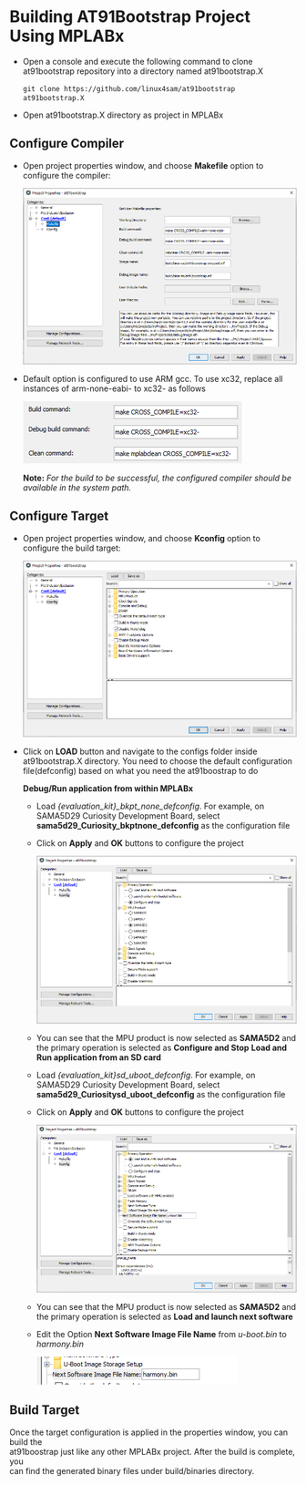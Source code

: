 # Building AT91Bootstrap Project Using MPLABx

-   Open a console and execute the following command to clone at91bootstrap repository into a directory named at91bootstrap.X

    ``` {#CODEBLOCK_TXH_CYD_ZZB}
    git clone https://github.com/linux4sam/at91bootstrap at91bootstrap.X
    
    ```

-   Open at91bootstrap.X directory as project in MPLABx

## Configure Compiler

-   Open project properties window, and choose **Makefile** option to configure the compiler:

    ![](GUID-9E373F7D-A4D2-4296-8F0C-472D6B18950A-low.png)

-   Default option is configured to use ARM gcc. To use xc32, replace all instances of arm-none-eabi- to xc32- as follows

    ![](GUID-C223C8D7-B01C-486B-AE80-29692974226F-low.png)

    **Note:** *For the build to be successful, the configured compiler should be available in the system path.*


## Configure Target

-   Open project properties window, and choose **Kconfig** option to configure the build target:

    ![](GUID-25C34B08-3B95-4647-A5C3-AB06272F01D4-low.png)

-   Click on **LOAD** button and navigate to the configs folder inside at91bootstrap.X directory. You need to choose the default configuration file\(defconfig\) based on what you need the at91boostrap to do

    **Debug/Run application from within MPLABx**

    -   Load *\{evaluation\_kit\}\_bkpt\_none\_defconfig*. For example, on SAMA5D29 Curiosity Development Board, select **sama5d29\_Curiosity\_bkptnone\_defconfig** as the configuration file
    -   Click on **Apply** and **OK** buttons to configure the project

        ![](GUID-87D51264-9135-4262-BFB7-2DCE0E5742A0-low.png)

    -   You can see that the MPU product is now selected as **SAMA5D2** and the primary operation is selected as **Configure and Stop**
    **Load and Run application from an SD card**

    -   Load *\{evaluation\_kit\}sd\_uboot\_defconfig*. For example, on SAMA5D29 Curiosity Development Board, select **sama5d29\_Curiositysd\_uboot\_defconfig** as the configuration file
    -   Click on **Apply** and **OK** buttons to configure the project

        ![](GUID-DEDD0212-268F-4C32-88A7-FC352E0B8955-low.png)

    -   You can see that the MPU product is now selected as **SAMA5D2** and the primary operation is selected as **Load and launch next software**
    -   Edit the Option **Next Software Image File Name** from *u-boot.bin* to *harmony.bin*

        ![](GUID-13FEEA8F-2A5A-45A2-8ECC-133A68A07D79-low.png)


## Build Target

Once the target configuration is applied in the properties window, you can build the<br /> at91boostrap just like any other MPLABx project. After the build is complete, you<br /> can find the generated binary files under build/binaries directory.

